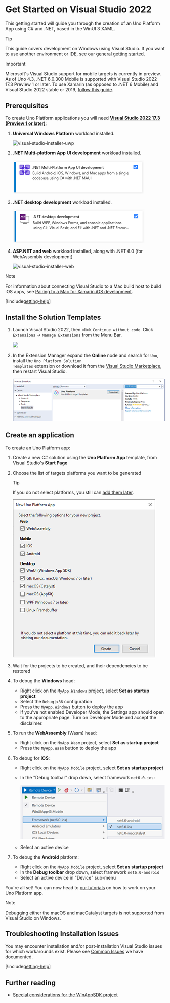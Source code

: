# Get Started on Visual Studio 2022

This getting started will guide you through the creation of an Uno Platform App using C# and .NET, based in the WinUI 3 XAML.

> [!TIP] 
> This guide covers development on Windows using Visual Studio. If you want to use another environment or IDE, see our [general getting started](get-started.md).

> [!IMPORTANT] 
> Microsoft's Visual Studio support for mobile targets is currently in preview. As of Uno 4.3, .NET 6.0.300 Mobile is supported with Visual Studio 2022 17.3 Preview 1 or later. To use Xamarin (as opposed to .NET 6 Mobile) and Visual Studio 2022 stable or 2019, [follow this guide](get-started-vs.md).

## Prerequisites
To create Uno Platform applications you will need [**Visual Studio 2022 17.3 (Preview 1 or later)**](https://visualstudio.microsoft.com/vs/preview/):

1. **Universal Windows Platform** workload installed.

    ![visual-studio-installer-uwp](Assets/quick-start/vs-install-uwp.png)

1. **.NET Multi-platform App UI development** workload installed.

    ![visual-studio-installer-dotnet-mobile](Assets/quick-start/vs-install-dotnet-mobile.png)

1. **.NET desktop development** workload installed.

    ![visual-studio-installer-dotnet](Assets/quick-start/vs-install-dotnet.png)

1. **ASP**.**NET and web** workload installed, along with .NET 6.0 (for WebAssembly development)

    ![visual-studio-installer-web](Assets/quick-start/vs-install-web.png)

> [!NOTE]
> For information about connecting Visual Studio to a Mac build host to build iOS apps, see [Pairing to a Mac for Xamarin.iOS development](https://docs.microsoft.com/en-us/xamarin/ios/get-started/installation/windows/connecting-to-mac/).

[!include[getting-help](use-uno-check-inline.md)]

## Install the Solution Templates

1. Launch Visual Studio 2022, then click `Continue without code`. Click `Extensions` -> `Manage Extensions` from the Menu Bar.

    ![](Assets/tutorial01/manage-extensions.png)

2. In the Extension Manager expand the **Online** node and search for `Uno`, install the <code>Uno Platform Solution Templates</code> extension or download it from the [Visual Studio Marketplace](https://marketplace.visualstudio.com/items?itemName=unoplatform.uno-platform-addin-2022), then restart Visual Studio.

    ![](Assets/tutorial01/uno-extensions.PNG)

## Create an application

To create an Uno Platform app:
1. Create a new C# solution using the **Uno Platform App** template, from Visual Studio's **Start Page**
1. Choose the list of targets platforms you want to be generated

    > [!TIP] 
    > If you do not select platforms, you still can [add them later](guides/how-to-add-platforms-existing-project.md).
   
    ![visual-studio-installer-web](Assets/quick-start/vsix-new-project-options.png)

1. Wait for the projects to be created, and their dependencies to be restored

1. To debug the **Windows** head:
    - Right click on the `MyApp.Windows` project, select **Set as startup project**
    - Select the `Debug|x86` configuration
    - Press the `MyApp.Windows` button to deploy the app
    - If you've not enabled Developer Mode, the Settings app should open to the appropriate page. Turn on Developer Mode and accept the disclaimer.
1. To run the **WebAssembly** (Wasm) head:
    - Right click on the `MyApp.Wasm` project, select **Set as startup project**
    - Press the `MyApp.Wasm` button to deploy the app
1. To debug for **iOS**:
    - Right click on the `MyApp.Mobile` project, select **Set as startup project**
    - In the "Debug toolbar" drop down, select framework `net6.0-ios`:

      ![visual-studio-installer-web](Assets/quick-start/net6-ios-debug.png)
      
    - Select an active device
1. To debug the **Android** platform:
    - Right click on the `MyApp.Mobile` project, select **Set as startup project**
    - In the **Debug toolbar** drop down, select framework `net6.0-android`
    - Select an active device in "Device" sub-menu

You're all set! You can now head to [our tutorials](getting-started-tutorial-1.md) on how to work on your Uno Platform app.

> [!NOTE] 
> Debugging either the macOS and macCatalyst targets is not supported from Visual Studio on Windows.

## Troubleshooting Installation Issues

You may encounter installation and/or post-installation Visual Studio issues for which workarounds exist. Please see [Common Issues](https://platform.uno/docs/articles/get-started-wizard.html) we have documented.

[!include[getting-help](getting-help.md)]

## Further reading
- [Special considerations for the WinAppSDK project](features/winapp-sdk-specifics.md)